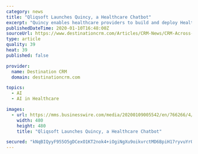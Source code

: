 ```yaml
---
category: news
title: "Qliqsoft Launches Quincy, a Healthcare Chatbot"
excerpt: "Quincy enables healthcare providers to build and deploy Health Information Portability and Accountability Act (HIPAA)-compliant, artificial intelligence-driven, conversational chatbots that help them put more care-related information into the hands of patients, facilitate self-service, improve workflow, drive better outcomes, and reduce costs."
publishedDateTime: 2020-01-10T16:48:00Z
sourceUrl: https://www.destinationcrm.com/Articles/CRM-News/CRM-Across-the-Wire/Qliqsoft-Launches-Quincy-a-Healthcare-Chatbot--136014.aspx
type: article
quality: 39
heat: 39
published: false

provider:
  name: Destination CRM
  domain: destinationcrm.com

topics:
  - AI
  - AI in Healthcare

images:
  - url: https://mms.businesswire.com/media/20200109005542/en/766266/4/Quincy-with-Shadow.jpg
    width: 480
    height: 480
    title: "Qliqsoft Launches Quincy, a Healthcare Chatbot"

secured: "kNqBIQyyF955O5gDCexO1KT2nok4+iOgiNgXu9oikvrctMD6BpiH17ryvuYrO9XBmz8edF1PqKDqDaJXdHt2SDgWA7GTw8zX/FVE4IVJPGXu38Hk0o1yXVSwR288y+KcjxNQiVkyPI43JrGYmMt6Le0hvU6s2Frv1S1W+9vOhNbtM86zOGfF46Kb5Rjy7GVnRsiOrNm4e3jcfDBKsEWCHqYrkzYXYFQRC/28y5abz+Hax1QoLrTA3jSItz7md3zLb5WhveKNt9i7el/f2NUqyg==;hKPn7pcv7zkRkRAVFwV86g=="
---
```


